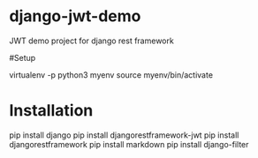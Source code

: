 # django-jwt-demo
JWT demo project for django rest framework

#Setup

virtualenv -p python3 myenv
source myenv/bin/activate

# Installation

pip install django
pip install djangorestframework-jwt
pip install djangorestframework
pip install markdown
pip install django-filter

